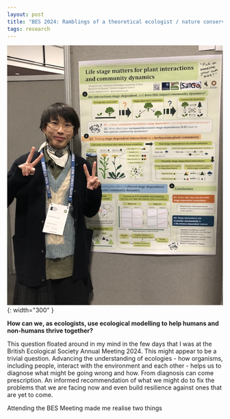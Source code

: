 ```yaml
---
layout: post
title: "BES 2024: Ramblings of a theoretical ecologist / nature conservationist"
tags: research
---
```


![thumbnail](/assets/images/posts/13122024/bes_poster.jpg){: width="300" }

**How can we, as ecologists, use ecological modelling to help humans and non-humans thrive together?**

This question floated around in my mind in the few days that I was at the British Ecological Society Annual Meeting 2024. This might appear to be a trivial question. Advancing the understanding of ecologies - how organisms, including people, interact with the environment and each other - helps us to diagnose what might be going wrong and how. From diagnosis can come prescription. An informed recommendation of what we might do to fix the problems that we are facing now and even build resilience against ones that are yet to come.

Attending the BES Meeting made me realise two things